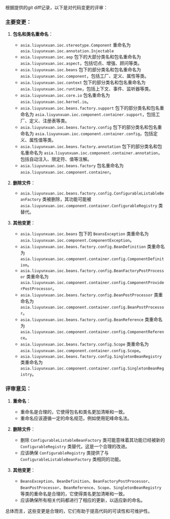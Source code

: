 根据提供的git diff记录，以下是对代码变更的评审：

### 主要变更：
1. **包名和类名重命名**：
   - `asia.liuyunxuan.ioc.stereotype.Component` 重命名为 `asia.liuyunxuan.ioc.annotation.Injectable`
   - `asia.liuyunxuan.ioc.aop` 包下的大部分类名和包名重命名为 `asia.liuyunxuan.ioc.aspect`，包括切点、增强、顾问等类。
   - `asia.liuyunxuan.ioc.beans` 包下的部分类名和包名重命名为 `asia.liuyunxuan.ioc.component`，包括工厂、定义、属性等类。
   - `asia.liuyunxuan.ioc.context` 包下的部分类名和包名重命名为 `asia.liuyunxuan.ioc.runtime`，包括上下文、事件、监听器等类。
   - `asia.liuyunxuan.ioc.core.io` 包名重命名为 `asia.liuyunxuan.ioc.kernel.io`。
   - `asia.liuyunxuan.ioc.beans.factory.support` 包下的部分类名和包名重命名为 `asia.liuyunxuan.ioc.component.container.support`，包括工厂、定义、注册表等类。
   - `asia.liuyunxuan.ioc.beans.factory.config` 包下的部分类名和包名重命名为 `asia.liuyunxuan.ioc.component.container.config`，包括定义、属性值等类。
   - `asia.liuyunxuan.ioc.beans.factory.annotation` 包下的部分类名和包名重命名为 `asia.liuyunxuan.ioc.component.container.annotation`，包括自动注入、限定符、值等注解。
   - `asia.liuyunxuan.ioc.beans.factory` 包名重命名为 `asia.liuyunxuan.ioc.component.container`。

2. **删除文件**：
   - `asia.liuyunxuan.ioc.beans.factory.config.ConfigurableListableBeanFactory` 类被删除，其功能可能被 `asia.liuyunxuan.ioc.component.container.ConfigurableRegistry` 类替代。

3. **其他变更**：
   - `asia.liuyunxuan.ioc.beans` 包下的 `BeansException` 类重命名为 `asia.liuyunxuan.ioc.component.ComponentException`。
   - `asia.liuyunxuan.ioc.beans.factory.config.BeanDefinition` 类重命名为 `asia.liuyunxuan.ioc.component.container.config.ComponentDefinition`。
   - `asia.liuyunxuan.ioc.beans.factory.config.BeanFactoryPostProcessor` 类重命名为 `asia.liuyunxuan.ioc.component.container.config.ComponentProviderPostProcessor`。
   - `asia.liuyunxuan.ioc.beans.factory.config.BeanPostProcessor` 类重命名为 `asia.liuyunxuan.ioc.component.container.config.BeanPostProcessor`。
   - `asia.liuyunxuan.ioc.beans.factory.config.BeanReference` 类重命名为 `asia.liuyunxuan.ioc.component.container.config.ComponentReference`。
   - `asia.liuyunxuan.ioc.beans.factory.config.Scope` 类重命名为 `asia.liuyunxuan.ioc.component.container.config.Scope`。
   - `asia.liuyunxuan.ioc.beans.factory.config.SingletonBeanRegistry` 类重命名为 `asia.liuyunxuan.ioc.component.container.config.SingletonBeanRegistry`。

### 评审意见：

1. **重命名**：
   - 重命名是合理的，它使得包名和类名更加清晰和一致。
   - 重命名应该遵循一定的命名规范，例如使用驼峰命名法。

2. **删除文件**：
   - 删除 `ConfigurableListableBeanFactory` 类可能意味着其功能已经被新的 `ConfigurableRegistry` 类替代，这是一个合理的改进。
   - 应该确保 `ConfigurableRegistry` 类提供了与 `ConfigurableListableBeanFactory` 类相同的功能。

3. **其他变更**：
   - `BeansException`、`BeanDefinition`、`BeanFactoryPostProcessor`、`BeanPostProcessor`、`BeanReference`、`Scope`、`SingletonBeanRegistry` 等类的重命名是合理的，它使得类名更加清晰和一致。
   - 应该确保所有相关代码都进行了相应的更新，以适应新的命名。

总体而言，这些变更是合理的，它们有助于提高代码的可读性和可维护性。